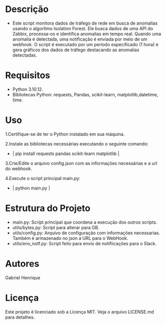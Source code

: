 # Descrição
- Este script monitora dados de tráfego de rede em busca de anomalias usando o algoritmo Isolation Forest. Ele busca dados de uma API do Zabbix, processa-os e identifica anomalias em tempo real. Quando uma anomalia é detectada, uma notificação é enviada por meio de um webhook. O script é executado por um período especificado (1 hora) e gera gráficos dos dados de tráfego destacando as anomalias detectadas.

# Requisitos
- Python 3.10.12.
- Bibliotecas Python: requests, Pandas, scikit-learn, matplotlib,datetime, time.

# Uso
1.Certifique-se de ter o Python instalado em sua máquina.

2.Instale as bibliotecas necessárias executando o seguinte comando:

- | pip install requests pandas scikit-learn matplotlib |

3.Crie/Edite o arquivo config.json com as informações necessárias e a url do webhook.

4.Execute o script principal main.py:

- | python main.py |

# Estrutura do Projeto
- main.py: Script principal que coordena a execução dos outros scripts.
- utils/bytes.py: Script para alterar para GB.
- utils/config.py: Arquivo de configuração com informações necessarias. Também é armazenado no json a URL para o WebHook.
- utils/env_notf.py: Script feito para envio de notifiicações para o Slack.

# Autores
Gabriel Henrique

# Licença
Este projeto é licenciado sob a Licença MIT. Veja o arquivo LICENSE.md para detalhes.